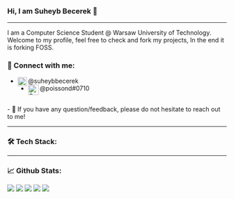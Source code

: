  
 
### Hi, I am Suheyb Becerek 👋
---

I am a Computer Science Student @ Warsaw University of Technology. Welcome to my profile, feel free to check and fork my projects, In the end it is forking FOSS.
### 🤝 Connect with me:

+ <a href="https://www.linkedin.com/in/suheybbecerek/"><img align="left" src="https://raw.githubusercontent.com/yushi1007/yushi1007/main/images/linkedin.svg" alt="Suheyb Becerek | LinkedIn" width="21px"/></a> @suheybbecerek
+ <img align="left" src="https://download.softwsp.com/sites/13/2020/04/icon-discord.png" alt="Suheyb Becerek | Discord" width="24px"/> @poissond#0710

<br/>
- 💬 If you have any question/feedback, please do not hesitate to reach out to me!

---

### 🛠 Tech Stack:



<!--
 ---
[![](https://mermaid.ink/img/pako:eNpVkMtqAzEMRX9FeJ1V-gh4F5LQUugqlG5mY8bXqZsZKdhyyhDy73VpTSdaicPx5coX04uHseZTSmJMHVMdjTqAXuYoo9coTK-SOPLhFxK9uyOonCw9NLKREABLqwaehFToS9LR0mOD20ZWt_HroEgswrPXbxzPSDnqZOmu8bUq2NNmcDkjW1rSbdDujHnPGvMsI8jS_X9RDwqSaKp3ZgyhljELMyKNLvr6JZcfszP6gRGdsXX1CK4M2pmOr1UtJ-8UOx9VkrHBDRkL44rKfuLeWE0FTdpGd0hu_LOu327Idcg)](https://mermaid-js.github.io/mermaid-live-editor/edit#pako:eNpVkMtqAzEMRX9FeJ1V-gh4F5LQUugqlG5mY8bXqZsZKdhyyhDy73VpTSdaicPx5coX04uHseZTSmJMHVMdjTqAXuYoo9coTK-SOPLhFxK9uyOonCw9NLKREABLqwaehFToS9LR0mOD20ZWt_HroEgswrPXbxzPSDnqZOmu8bUq2NNmcDkjW1rSbdDujHnPGvMsI8jS_X9RDwqSaKp3ZgyhljELMyKNLvr6JZcfszP6gRGdsXX1CK4M2pmOr1UtJ-8UOx9VkrHBDRkL44rKfuLeWE0FTdpGd0hu_LOu327Idcg)
 -->
---

### 📈 Github Stats:

 ![](https://github-profile-summary-cards.vercel.app/api/cards/profile-details?username=sbecerek&theme=nord_bright) 
 ![](https://github-profile-summary-cards.vercel.app/api/cards/repos-per-language?username=sbecerek&theme=nord_bright) 
 ![](https://github-profile-summary-cards.vercel.app/api/cards/most-commit-language?username=sbecerek&theme=nord_bright) 
 ![](https://github-profile-summary-cards.vercel.app/api/cards/stats?username=sbecerek&theme=nord_bright) 
 ![](https://github-profile-summary-cards.vercel.app/api/cards/productive-time?username=sbecerek&theme=nord_bright) 
  
